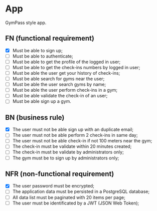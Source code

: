 # App

GymPass style app.

## FN (functional requirement)

- [x] Must be able to sign up;
- [ ] Must be able to authenticate;
- [ ] Must be able to get the profile of the logged in user;
- [ ] Must be able to get the check-ins numbers by logged in user;
- [ ] Must be able the user get your history of check-ins;
- [ ] Must be able search for gyms near the user;
- [ ] Must be able the user search gyms by name;
- [ ] Must be able the user perform check-ins in a gym;
- [ ] Must be able validate the check-in of an user;
- [ ] Must be able sign up a gym.

## BN (business rule)

- [x] The user must not be able sign up with an duplicate email;
- [ ] The user must not be able perform 2 check-ins in same day;
- [ ] The user must not be able check-in if not 100 meters near the gym;
- [ ] The check-in must be validate within 20 minutes created;
- [ ] The check-in must be validate by administrators only;
- [ ] The gym must be to sign up by administrators only;

## NFR (non-functional requirement)

- [x] The user password must be encrypted;
- [ ] The application data must be persisted in a PostgreSQL database;
- [ ] All data list must be paginated with 20 items per page;
- [ ] The user must be identificated by a JWT (JSON Web Token);
